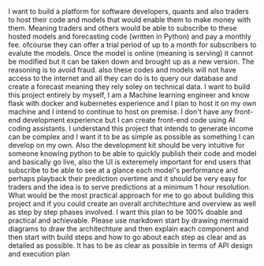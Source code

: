 I want to build a platform for software developers, quants and also traders to host their code and models that would enable them to make money with them. Meaning traders and others would be able to subscribe to these hosted models and forecasting code (written in Python) and pay a monthly fee. ofcourse they can offer a trial period of up to a month for subscribers to evalute the models. Once the model is online (meaning is serving) it cannot be modified but it can be taken down and brought up as a new version. The reasoning is to avoid fraud. also these codes and models will not have access to the internet and all they can do is to query our database and create a forecast meaning they rely soley on technical data. I want to build this project entirely by myself, I am a Machine learning engineer and know flask with docker and kubernetes experience and I plan to host it on my own machine and I intend to continue to host on premise. I don't have any front-end development experience but I can create front-end code using AI coding assistants. I understand this project that intends to generate income can be complex and I want it to be as simple as possible as something I can develop on my own. Also the development kit should be very intuitive for someone knowing python to be able to quickly publish their code and model and basically go live, also the UI is exteremely important for end users that subscribe to be able to see at a glance each model's performance and perhaps playback their prediction overtime and it should be very easy for traders and the idea is to serve predictions at a minimum 1 hour resolution. What would be the most practical approach for me to go about building this project and if you could create an overall architechture and overview as well as step by step phases involved. I want this plan to be 100% doable and practical and achievable. Please use markdown start by drawing mermaid diagrams to draw the architechture  and then explain each component and then start with build steps and how to go about each step as clear and as detailed as possible. It has to be as clear as possible in terms of API design and execution plan
